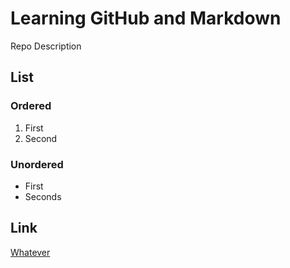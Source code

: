 # Learning GitHub and Markdown
Repo Description

## List

### Ordered

1. First
2. Second

### Unordered

- First
- Seconds

## Link

[Whatever](idontcare.com)
